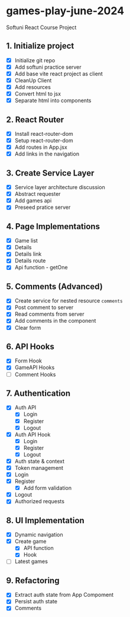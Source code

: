 # games-play-june-2024
Softuni React Course Project

## 1. Initialize project
 - [x] Initialize git repo
 - [x] Add softuni practice server
 - [x] Add base vite react project as client
 - [x] CleanUp Client
 - [x] Add resources 
 - [x] Convert html to jsx
 - [x] Separate html into components
## 2. React Router
 - [x] Install react-router-dom
 - [x] Setup react-router-dom
 - [x] Add routes in App.jsx
 - [x] Add links in the navigation
## 3. Create Service Layer
 - [x] Service layer architecture discussion
 - [x] Abstract requester
 - [x] Add games api
 - [x] Preseed pratice server
## 4. Page Implementations
 - [x] Game list
 - [x] Details
  - [x] Details link
  - [x] Details route
  - [x] Api function - getOne
## 5. Comments (Advanced)
  - [x] Create service for nested resource `comments`
  - [x] Post comment to server
  - [x] Read comments from server
  - [x] Add comments in the component
  - [x] Clear form
## 6. API Hooks
  - [x] Form Hook
  - [x] GameAPI Hooks
  - [ ] Comment Hooks
## 7. Authentication
  - [x] Auth API
    - [x] Login
    - [x] Register
    - [x] Logout
  - [x] Auth API Hook
    - [x] Login
    - [x] Register
    - [x] Logout
  - [x] Auth state & context
  - [x] Token management
  - [x] Login
  - [x] Register
    - [x] Add form validation
  - [x] Logout
  - [x] Authorized requests
## 8. UI Implementation
  - [x] Dynamic navigation
  - [x] Create game
    - [x] API function
    - [x] Hook
  - [ ] Latest games
## 9. Refactoring 
  - [x] Extract auth state from App Compoment
  - [x] Persist auth state
  - [x] Comments